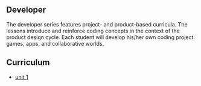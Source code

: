 ## Developer

The developer series features project- and product-based curricula. The lessons introduce and reinforce coding concepts in the context of the product design cycle. Each student will develop his/her own coding project: games, apps, and collaborative worlds.

## Curriculum

- [unit 1](https://teach.getcoding.io/developer/unit-1/)
